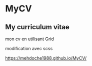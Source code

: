 # MyCV
## My curriculum vitae

mon cv en utilisant Grid

modification avec scss

https://mehdoche1988.github.io/MyCV/

